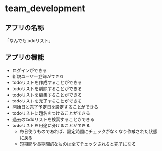 # team_development
## アプリの名称
「なんでもtodoリスト」
## アプリの機能
- ログインができる
- 新規ユーザー登録ができる
- todoリストを作成することができる
- todoリストを削除することができる
- todoリストを編集することができる
- todoリストを完了することができる
- 開始日と完了予定日を設定することができる
- todoリストに題名をつけることができる
- 過去のtodoリストを検索することができる
- todoリストを用途に分けることができる
    - 毎日使うものであれば、設定時間にチェックがなくなり作成された状態に戻る
    - 短期間や長期間的なものは全てチェックされると完了になる 
